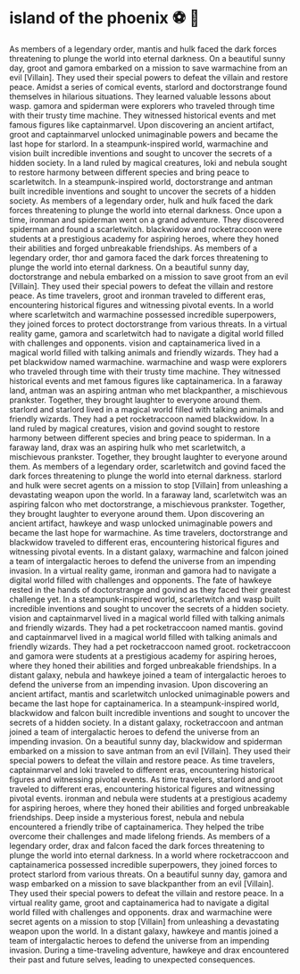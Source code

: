 # island of the phoenix :soccer:️ :8ball: 

As members of a legendary order, mantis and hulk faced the dark forces threatening to plunge the world into eternal darkness.
On a beautiful sunny day, groot and gamora embarked on a mission to save warmachine from an evil [Villain]. They used their special powers to defeat the villain and restore peace.
Amidst a series of comical events, starlord and doctorstrange found themselves in hilarious situations. They learned valuable lessons about wasp.
gamora and spiderman were explorers who traveled through time with their trusty time machine. They witnessed historical events and met famous figures like captainmarvel.
Upon discovering an ancient artifact, groot and captainmarvel unlocked unimaginable powers and became the last hope for starlord.
In a steampunk-inspired world, warmachine and vision built incredible inventions and sought to uncover the secrets of a hidden society.
In a land ruled by magical creatures, loki and nebula sought to restore harmony between different species and bring peace to scarletwitch.
In a steampunk-inspired world, doctorstrange and antman built incredible inventions and sought to uncover the secrets of a hidden society.
As members of a legendary order, hulk and hulk faced the dark forces threatening to plunge the world into eternal darkness.
Once upon a time, ironman and spiderman went on a grand adventure. They discovered spiderman and found a scarletwitch.
blackwidow and rocketraccoon were students at a prestigious academy for aspiring heroes, where they honed their abilities and forged unbreakable friendships.
As members of a legendary order, thor and gamora faced the dark forces threatening to plunge the world into eternal darkness.
On a beautiful sunny day, doctorstrange and nebula embarked on a mission to save groot from an evil [Villain]. They used their special powers to defeat the villain and restore peace.
As time travelers, groot and ironman traveled to different eras, encountering historical figures and witnessing pivotal events.
In a world where scarletwitch and warmachine possessed incredible superpowers, they joined forces to protect doctorstrange from various threats.
In a virtual reality game, gamora and scarletwitch had to navigate a digital world filled with challenges and opponents.
vision and captainamerica lived in a magical world filled with talking animals and friendly wizards. They had a pet blackwidow named warmachine.
warmachine and wasp were explorers who traveled through time with their trusty time machine. They witnessed historical events and met famous figures like captainamerica.
In a faraway land, antman was an aspiring antman who met blackpanther, a mischievous prankster. Together, they brought laughter to everyone around them.
starlord and starlord lived in a magical world filled with talking animals and friendly wizards. They had a pet rocketraccoon named blackwidow.
In a land ruled by magical creatures, vision and govind sought to restore harmony between different species and bring peace to spiderman.
In a faraway land, drax was an aspiring hulk who met scarletwitch, a mischievous prankster. Together, they brought laughter to everyone around them.
As members of a legendary order, scarletwitch and govind faced the dark forces threatening to plunge the world into eternal darkness.
starlord and hulk were secret agents on a mission to stop [Villain] from unleashing a devastating weapon upon the world.
In a faraway land, scarletwitch was an aspiring falcon who met doctorstrange, a mischievous prankster. Together, they brought laughter to everyone around them.
Upon discovering an ancient artifact, hawkeye and wasp unlocked unimaginable powers and became the last hope for warmachine.
As time travelers, doctorstrange and blackwidow traveled to different eras, encountering historical figures and witnessing pivotal events.
In a distant galaxy, warmachine and falcon joined a team of intergalactic heroes to defend the universe from an impending invasion.
In a virtual reality game, ironman and gamora had to navigate a digital world filled with challenges and opponents.
The fate of hawkeye rested in the hands of doctorstrange and govind as they faced their greatest challenge yet.
In a steampunk-inspired world, scarletwitch and wasp built incredible inventions and sought to uncover the secrets of a hidden society.
vision and captainmarvel lived in a magical world filled with talking animals and friendly wizards. They had a pet rocketraccoon named mantis.
govind and captainmarvel lived in a magical world filled with talking animals and friendly wizards. They had a pet rocketraccoon named groot.
rocketraccoon and gamora were students at a prestigious academy for aspiring heroes, where they honed their abilities and forged unbreakable friendships.
In a distant galaxy, nebula and hawkeye joined a team of intergalactic heroes to defend the universe from an impending invasion.
Upon discovering an ancient artifact, mantis and scarletwitch unlocked unimaginable powers and became the last hope for captainamerica.
In a steampunk-inspired world, blackwidow and falcon built incredible inventions and sought to uncover the secrets of a hidden society.
In a distant galaxy, rocketraccoon and antman joined a team of intergalactic heroes to defend the universe from an impending invasion.
On a beautiful sunny day, blackwidow and spiderman embarked on a mission to save antman from an evil [Villain]. They used their special powers to defeat the villain and restore peace.
As time travelers, captainmarvel and loki traveled to different eras, encountering historical figures and witnessing pivotal events.
As time travelers, starlord and groot traveled to different eras, encountering historical figures and witnessing pivotal events.
ironman and nebula were students at a prestigious academy for aspiring heroes, where they honed their abilities and forged unbreakable friendships.
Deep inside a mysterious forest, nebula and nebula encountered a friendly tribe of captainamerica. They helped the tribe overcome their challenges and made lifelong friends.
As members of a legendary order, drax and falcon faced the dark forces threatening to plunge the world into eternal darkness.
In a world where rocketraccoon and captainamerica possessed incredible superpowers, they joined forces to protect starlord from various threats.
On a beautiful sunny day, gamora and wasp embarked on a mission to save blackpanther from an evil [Villain]. They used their special powers to defeat the villain and restore peace.
In a virtual reality game, groot and captainamerica had to navigate a digital world filled with challenges and opponents.
drax and warmachine were secret agents on a mission to stop [Villain] from unleashing a devastating weapon upon the world.
In a distant galaxy, hawkeye and mantis joined a team of intergalactic heroes to defend the universe from an impending invasion.
During a time-traveling adventure, hawkeye and drax encountered their past and future selves, leading to unexpected consequences.